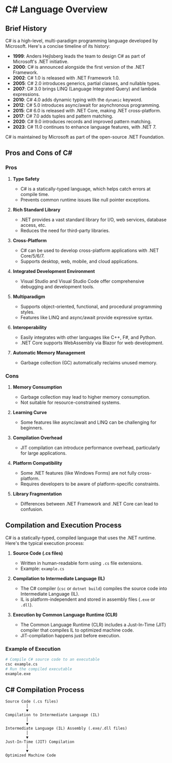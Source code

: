 # C# Language Overview

## Brief History
C# is a high-level, multi-paradigm programming language developed by Microsoft. Here's a concise timeline of its history:

- **1999**: Anders Hejlsberg leads the team to design C# as part of Microsoft's .NET initiative.
- **2000**: C# is announced alongside the first version of the .NET Framework.
- **2002**: C# 1.0 is released with .NET Framework 1.0.
- **2005**: C# 2.0 introduces generics, partial classes, and nullable types.
- **2007**: C# 3.0 brings LINQ (Language Integrated Query) and lambda expressions.
- **2010**: C# 4.0 adds dynamic typing with the `dynamic` keyword.
- **2012**: C# 5.0 introduces async/await for asynchronous programming.
- **2015**: C# 6.0 is released with .NET Core, making .NET cross-platform.
- **2017**: C# 7.0 adds tuples and pattern matching.
- **2020**: C# 9.0 introduces records and improved pattern matching.
- **2023**: C# 11.0 continues to enhance language features, with .NET 7.

C# is maintained by Microsoft as part of the open-source .NET Foundation.

## Pros and Cons of C#

### Pros
1. **Type Safety**
   - C# is a statically-typed language, which helps catch errors at compile time.
   - Prevents common runtime issues like null pointer exceptions.

2. **Rich Standard Library**
   - .NET provides a vast standard library for I/O, web services, database access, etc.
   - Reduces the need for third-party libraries.

3. **Cross-Platform**
   - C# can be used to develop cross-platform applications with .NET Core/5/6/7.
   - Supports desktop, web, mobile, and cloud applications.

4. **Integrated Development Environment**
   - Visual Studio and Visual Studio Code offer comprehensive debugging and development tools.

5. **Multiparadigm**
   - Supports object-oriented, functional, and procedural programming styles.
   - Features like LINQ and async/await provide expressive syntax.

6. **Interoperability**
   - Easily integrates with other languages like C++, F#, and Python.
   - .NET Core supports WebAssembly via Blazor for web development.

7. **Automatic Memory Management**
   - Garbage collection (GC) automatically reclaims unused memory.

### Cons
1. **Memory Consumption**
   - Garbage collection may lead to higher memory consumption.
   - Not suitable for resource-constrained systems.

2. **Learning Curve**
   - Some features like async/await and LINQ can be challenging for beginners.

3. **Compilation Overhead**
   - JIT compilation can introduce performance overhead, particularly for large applications.

4. **Platform Compatibility**
   - Some .NET features (like Windows Forms) are not fully cross-platform.
   - Requires developers to be aware of platform-specific constraints.

5. **Library Fragmentation**
   - Differences between .NET Framework and .NET Core can lead to confusion.

## Compilation and Execution Process
C# is a statically-typed, compiled language that uses the .NET runtime. Here's the typical execution process:

1. **Source Code (.cs files)**
   - Written in human-readable form using `.cs` file extensions.
   - Example: `example.cs`

2. **Compilation to Intermediate Language (IL)**
   - The C# compiler (`csc` or `dotnet build`) compiles the source code into Intermediate Language (IL).
   - IL is platform-independent and stored in assembly files (`.exe` or `.dll`).

3. **Execution by Common Language Runtime (CLR)**
   - The Common Language Runtime (CLR) includes a Just-In-Time (JIT) compiler that compiles IL to optimized machine code.
   - JIT-compilation happens just before execution.

### Example of Execution
```bash
# Compile C# source code to an executable
csc example.cs
# Run the compiled executable
example.exe
```

## C# Compilation Process
```
Source Code (.cs files)
         │
         ▼
Compilation to Intermediate Language (IL)
         │
         ▼
Intermediate Language (IL) Assembly (.exe/.dll files)
         │
         ▼
Just-In-Time (JIT) Compilation
         │
         ▼
Optimized Machine Code

```